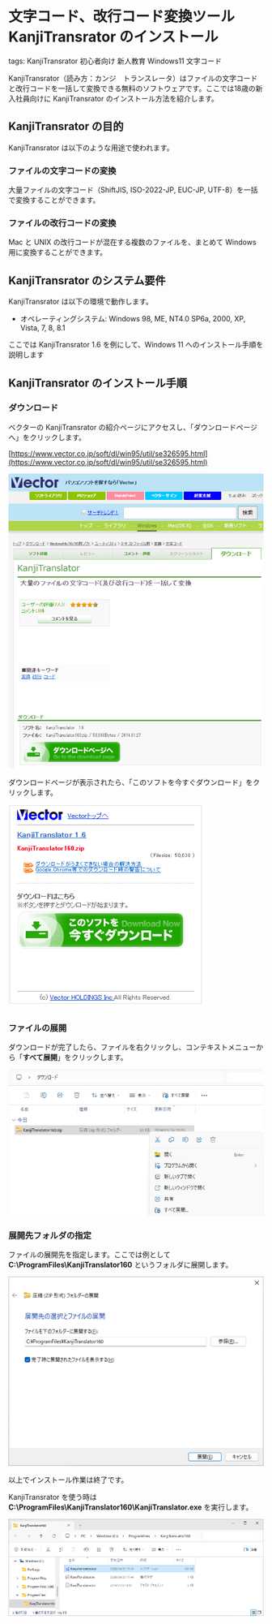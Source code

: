 # 文字コード、改行コード変換ツール KanjiTransrator のインストール
tags: KanjiTransrator 初心者向け 新人教育 Windows11 文字コード

KanjiTransrator（読み方：カンジ　トランスレータ）はファイルの文字コードと改行コードを一括して変換できる無料のソフトウェアです。ここでは18歳の新入社員向けに KanjiTransrator のインストール方法を紹介します。

## KanjiTransrator の目的
KanjiTransrator は以下のような用途で使われます。

### ファイルの文字コードの変換
大量ファイルの文字コード（ShiftJIS, ISO-2022-JP, EUC-JP, UTF-8）を一括で変換することができます。

### ファイルの改行コードの変換
Mac と UNIX の改行コードが混在する複数のファイルを、まとめて Windows 用に変換することができます。

## KanjiTransrator のシステム要件
KanjiTransrator は以下の環境で動作します。

- オペレーティングシステム: Windows 98, ME, NT4.0 SP6a, 2000, XP, Vista, 7, 8, 8.1

ここでは KanjiTransrator 1.6 を例にして、Windows 11 へのインストール手順を説明します

## KanjiTransrator のインストール手順
### ダウンロード
ベクターの KanjiTransrator の紹介ページにアクセスし、「ダウンロードページへ」をクリックします。

[https://www.vector.co.jp/soft/dl/win95/util/se326595.html](https://www.vector.co.jp/soft/dl/win95/util/se326595.html)

![](02_officialsite.png)

ダウンロードページが表示されたら、「このソフトを今すぐダウンロード」をクリックします。

![](03_officialsite.png)

### ファイルの展開
ダウンロードが完了したら、ファイルを右クリックし、コンテキストメニューから「**すべて展開**」をクリックします。

![](11_download.png)

### 展開先フォルダの指定
ファイルの展開先を指定します。ここでは例として **C:\ProgramFiles\KanjiTranslator160** というフォルダに展開します。

![](21_install.png)

以上でインストール作業は終了です。

KanjiTransrator を使う時は **C:\ProgramFiles\KanjiTranslator160\KanjiTranslator.exe** を実行します。

![](22_install.png)
